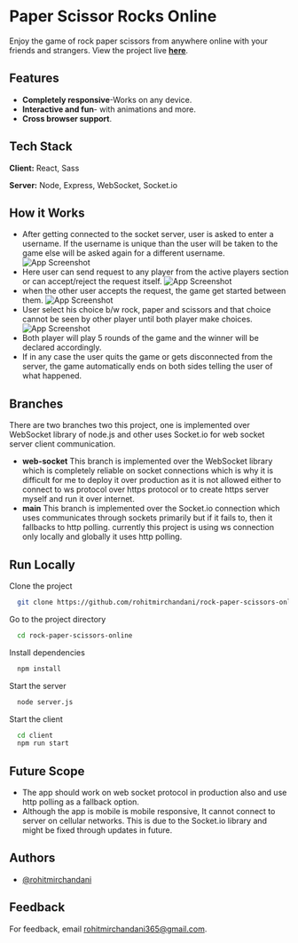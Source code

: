 
# Paper Scissor Rocks Online

Enjoy the game of rock paper scissors from anywhere online with your friends and strangers. View the project live **<a href= 'https://paper-scissor-rocks-online.herokuapp.com/' target = '_blank'>here</a>**.


## Features

- **Completely responsive**-Works on any device.
- **Interactive and fun**- with animations and more.
- **Cross browser support**.


## Tech Stack

**Client:** React, Sass

**Server:** Node, Express, WebSocket, Socket.io 


## How it Works


- After getting connected to the socket server, user is asked to enter a username. If the username is unique than the user will be taken to the game else will be asked again for a different username.
![App Screenshot](https://64.media.tumblr.com/5e68f9bf319b09021c053e45cf522b55/fe26f2e72f3fbaf8-be/s2048x3072/530a372e0fd8a555a438832cb53aae87aacea1d2.png)
- Here user can send request to any player from the active players section or can accept/reject the request itself.
![App Screenshot](https://64.media.tumblr.com/09dda44e950997ac346284bbc4bf4398/3500b5e3ee804e51-a5/s2048x3072/ee0d41813ce584e4c991e32521d6806d7d3b3ef3.png)
- when the other user accepts the request, the game get started between them.
![App Screenshot](https://64.media.tumblr.com/b29e887cfe7273e8e5fd4afe83ec8598/3eb82dee16b938df-08/s1280x1920/b332bd836942b3a9f88a9c01f565f1c30469cd5a.png)
- User select his choice b/w rock, paper and scissors and that choice cannot be seen by other player until both player make choices.
![App Screenshot](https://64.media.tumblr.com/735319a48565853cb271cbf3bb18445d/5d101c1d0e7f01de-5c/s2048x3072/4d813764d8c4a59e37e656c7f95ec61fc702c150.png)
- Both player will play 5 rounds of the game and the winner will be declared accordingly.
- If in any case the user quits the game or gets disconnected from the server, the game automatically ends on both sides telling the user of what happened. 


## Branches

There are two branches two this project, one is implemented over WebSocket library of node.js and other uses Socket.io for web socket server client communication.

- **web-socket**
This branch is implemented over the WebSocket library which is completely reliable on socket connections which is why it is difficult for me to deploy it over production as it is not allowed either to connect to ws protocol over https protocol or to create https server myself and run it over internet.
- **main**
This branch is implemented over the Socket.io connection which uses communicates through sockets primarily but if it fails to, then it fallbacks to http polling. currently this project is using ws connection only locally and globally it uses http polling.

## Run Locally

Clone the project

```bash
  git clone https://github.com/rohitmirchandani/rock-paper-scissors-online
```

Go to the project directory

```bash
  cd rock-paper-scissors-online
```

Install dependencies

```bash
  npm install
```

Start the server

```bash
  node server.js
```

Start the client

```bash
  cd client
  npm run start
```

## Future Scope
- The app should work on web socket protocol in production also and use http polling as a fallback option.
- Although the app is mobile is mobile responsive, It cannot connect to server on cellular networks. This is due to the Socket.io library and might be fixed through updates in future.


## Authors

- [@rohitmirchandani](https://www.github.com/rohitmirchandani)


## Feedback

For feedback, email rohitmirchandani365@gmail.com.

